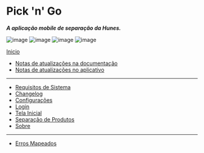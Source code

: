 # Pick 'n' Go

***A aplicação mobile de separação da Hunes.***

![image](https://img.shields.io/badge/Pick'n'Go-v1.3.1-success)
![image](https://img.shields.io/badge/android->=5.0%20(Lollipop)-blue)
![image](https://img.shields.io/badge/.Net_Standart-v2.0-blue)
![image](https://img.shields.io/badge/Pacote-br.com.Hunes.PickNGo-blueviolet)

[Inicio](https://github.com/peedroca/documentations/blob/master/README.md#documentations)

- [Notas de atualizações na documentação](https://github.com/devhunes/pickngo/blob/master/docs/notasDocumentacao.md#notas-da-documenta%C3%A7%C3%A3o)
- [Notas de atualizações no aplicativo](https://github.com/devhunes/pickngo/blob/master/docs/notasAplicativo.md#notas-de-atualiza%C3%A7%C3%A3o)

---

- [Requisitos de Sistema](https://github.com/devhunes/pickngo/blob/master/docs/requisitos.md#requisitos-de-sistema)
- [Changelog](https://github.com/devhunes/pickngo/blob/master/docs/changelog.md#changelog)
- [Configurações](https://github.com/devhunes/pickngo/blob/master/docs/configuracoes.md#configura%C3%A7%C3%B5es)
- [Login](https://github.com/devhunes/pickngo/blob/master/docs/login.md#login)
- [Tela Inicial](https://github.com/devhunes/pickngo/blob/master/docs/separacaoProdutos.md#acessando---tela-inicial)
- [Separação de Produtos](https://github.com/devhunes/pickngo/blob/master/docs/separacaoProdutos.md#separa%C3%A7%C3%A3o-de-produtos)
- [Sobre](https://github.com/devhunes/pickngo/blob/master/docs/sobre.md#sobre)

---

- [Erros Mapeados](https://github.com/devhunes/pickngo/blob/master/docs/errosMapeados.md#erros-mapeados)

